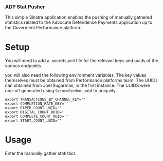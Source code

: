 ### ADP Stat Pusher

This simple Sinatra application enables the pushing of manually gathered statistics related to the Advocate
Defendence Payments application up to the Goverment Performance platform.

# Setup

You will need to add a .secrets.yml file for the relevant keys and uuids of the various
endpoints

you will also need the following environment variables. The key values themselves must be obtained from Performance platforms team. The UUIDs can obtained from Joel Sugarman, in the first instance. The UUIDS were one-off generated using ```SecureRandom.uuid``` to uniquely.

```
export TRANSACTIONS_BY_CHANNEL_KEY=''
export COMPLETION_RATE_KEY=''
export PAPER_COUNT_UUID=''
export DIGITAL_COUNT_UUID=''
export COMPLETE_COUNT_UUID=''
export START_COUNT_UUID=''

```

# Usage

Enter the manually gather statistics